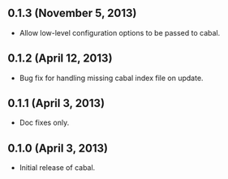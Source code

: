 ## 0.1.3 (November 5, 2013)

* Allow low-level configuration options to be passed to cabal.

## 0.1.2 (April 12, 2013)

* Bug fix for handling missing cabal index file on update.

## 0.1.1 (April 3, 2013)

* Doc fixes only.

## 0.1.0 (April 3, 2013)

* Initial release of cabal.

[@markhibberd]: https://github.com/apiengine/cabal

